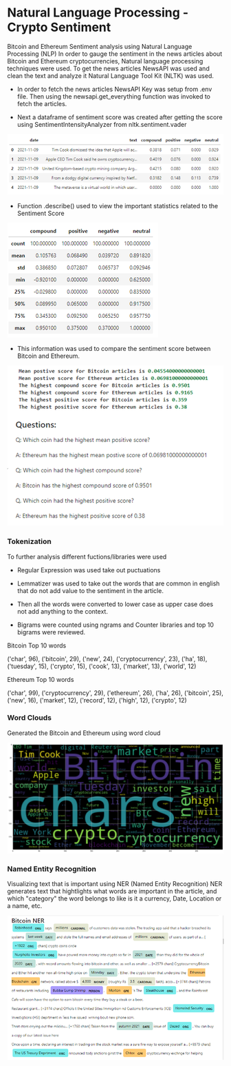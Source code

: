 # Natural Language Processing - Crypto Sentiment
Bitcoin and Ethereum Sentiment analysis using Natural Language Processing (NLP)
In order to gauge the sentiment in the news articles about Bitcoin and Ethereum cryptocurrencies, Natural language processing techniques were used. To get the news articles NewsAPI was used and clean the text and analyze it Natural Language Tool Kit (NLTK) was used.

- In order to fetch the news articles NewsAPI Key was setup from .env file. Then using the newsapi.get_everything function was invoked to fetch the articles.

- Next a dataframe of sentiment score was created after getting the score using SentimentIntensityAnalyzer from nltk.sentiment.vader

![Sentiment Score Dataframe](Images/BT_Sentiment_df.png)

- Function .describe() used to view the important statistics related to the Sentiment Score

![Sentiment Score Stats](Images/BT_Sentiment_Describe.png)

- This information was used to compare the sentiment score between Bitcoin and Ethereum.

![Sentiment Score Stats](Images/Comparative_Scores_Meterics.png)

### Tokenization

To further analysis different fuctions/libraries were used
- Regular Expression was used take out puctuations

- Lemmatizer was used to take out the words that are common in english that do not add value to the sentiment in the article.

- Then all the words were converted to lower case as upper case does not add anything to the context.

- Bigrams were counted using ngrams and Counter libraries and top 10 bigrams were reviewed.

Bitcoin Top 10 words

('char', 96),
 ('bitcoin', 29),
 ('new', 24),
 ('cryptocurrency', 23),
 ('ha', 18),
 ('tuesday', 15),
 ('crypto', 15), 
 ('cook', 13),
 ('market', 13),
 ('world', 12)

 Ethereum Top 10 words

 ('char', 99),
 ('cryptocurrency', 29),
 ('ethereum', 26),
 ('ha', 26),
 ('bitcoin', 25),
 ('new', 16),
 ('market', 12),
 ('record', 12),
 ('high', 12),
 ('crypto', 12)

### Word Clouds

Generated the Bitcoin and Ethereum using word cloud

![Bitcoin Word Cloud](Images/Bitcoin_WC.png)

### Named Entity Recognition

Visualizing text that is important using NER (Named Entity Recognition) NER generates text that hightlights what words are important in the article, and which "category" the word belongs to like is it a currency, Date, Location or a name, etc.

![Named Entity Recognition](Images/Bitcoin_NRE.png)
